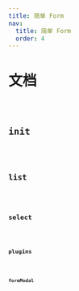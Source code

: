 ```yaml
---
title: 简单 Form
nav:
  title: 简单 Form
  order: 4
---
```


# 文档

<code src="./demo/index.tsx" debug/>

## init

<code src="./demo/init.tsx" />

## list

<code src="./demo/list.tsx" />

## select

<code src="./demo/select.tsx" />

## plugins

<code src="./demo/plugins.tsx" />

## formModal

<code src="./demo/formModal.tsx" />
